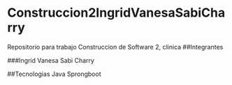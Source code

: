 # Construccion2IngridVanesaSabiCharry
Repositorio para trabajo Construccion de Software 2, clinica
##Integrantes

###Ingrid Vanesa Sabi Charry

##Tecnologias
Java Sprongboot
